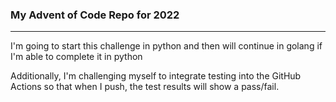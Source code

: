 ### My Advent of Code Repo for 2022
-----
I'm going to start this challenge in python and then will continue in golang if I'm able to complete it in python

Additionally, I'm challenging myself to integrate testing into the GitHub Actions so that when I push, the test results will show a pass/fail.
